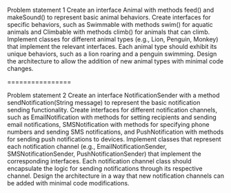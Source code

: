 Problem statement 1 
Create an interface Animal with methods feed() and makeSound() to represent basic animal behaviors.
Create interfaces for specific behaviors, such as Swimmable with methods swim() for aquatic animals and Climbable with methods climb() for animals that can climb.
Implement classes for different animal types (e.g., Lion, Penguin, Monkey) that implement the relevant interfaces.
Each animal type should exhibit its unique behaviors, such as a lion roaring and a penguin swimming.
Design the architecture to allow the addition of new animal types with minimal code changes.

================


Problem statement 2
Create an interface NotificationSender with a method sendNotification(String message) to represent the basic notification sending functionality.
Create interfaces for different notification channels, such as EmailNotification with methods for setting recipients and sending email notifications, SMSNotification with methods for specifying phone numbers and sending SMS notifications, and PushNotification with methods for sending push notifications to devices.
Implement classes that represent each notification channel (e.g., EmailNotificationSender, SMSNotificationSender, PushNotificationSender) that implement the corresponding interfaces.
Each notification channel class should encapsulate the logic for sending notifications through its respective channel.
Design the architecture in a way that new notification channels can be added with minimal code modifications.